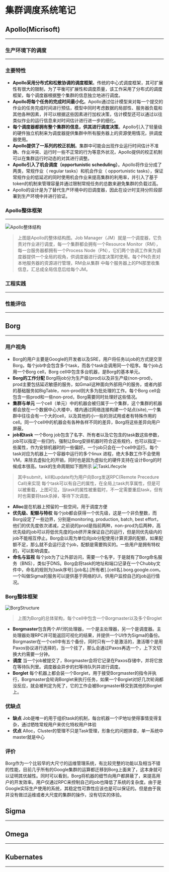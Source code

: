 # 集群调度系统笔记

## Apollo(Micrisoft)
---

### 生产环境下的调度
---

### 主要特性
- **Apollo采用分布式和松散协调的调度框架**。传统的中心式调度框架，其可扩展性有很大的限制，为了平衡可扩展性和调度质量，该工作采用了分布式的调度框架，每个调度器根据整个集群的信息独立地进行调度。
- **Apollo将每个任务的完成时间最小化**。Apollo通过估计模型来对每一个提交的作业的任务完成时间进行预估，模型中同时考虑数据的局部性、服务器负载和其他各种因素，并可以根据这些因素进行加权决策，估计模型还可以通过以往类似作业的运行信息来对时间估计进行进一步的细化。
- **每个调度器都拥有整个集群的信息，供其进行调度决策**。Apollo引入了轻量级的硬件独立机制来为调度器提供集群中所有服务器上的资源使用情况，拱调度器使用。
- **Apollo提供了一系列的校正机制**。集群中可能会出现作业运行时间估计不准确、作业冲突、运行时一些不正常的行为等意外状况，Apollo提供的校正机制可以在集群运行时动态的对其进行调整。
- **Apollo引入了机会调度（opportunistic scheduling）**。Apollo将作业分成了两类，常规作业（ regular tasks）和机会作业（ opportunistic tasks），保证常规作业的低延迟的同时使用机会作业来提高集群的利用率，并引入了基于token的机制来管理容量并通过限制常规任务的总数来避免集群的负载过高。
- Apollo的设计是为了替代生产环境中的旧调度器，因此在设计时支持分阶段部署到生产环境中并进行验证。

### Apollo整体框架
---
 ![Apollo整体结构](image/Apollo-overview.png)
>上图是Apollo的整体结构图。Job Manager（JM）就是一个调度器，它负责对作业进行调度，每一个集群都会拥有一个Resource Monitor（RM），每一台服务器都拥有一个Process Node（PN），它们两个协调工作来为调度器提供一个全局的视角，供调度器进行调度决策时使用。每个PN负责对本地服务器的资源进行管理，RM会从集群 中每个服务器上的PN那里收集信息，汇总成全局信息后给每个JM。

### 工程实践
---
### 性能评估
---

## Borg
---
### 用户视角
- Borg的用户主要是Google的开发者以及SRE，用户将任务以job的方式提交至Borg，每个job中会包含多个task，而各个task会调用同一个程序。每个job占用一个Borg cell，Borg cell中包含多台机器，是Borg的基本单元。
- **Borg的工作分配** Borg将job分为生产级(prod)以及非生产级(non-prod)，prod主要包括延迟敏感的服务，如Gmail这种面向外部用户的服务，或者内部的基础服务如BigTable，non-prod则大多为批处理的工作。每个Borg cell会包含一些prod和一些non-prod，Borg需要同时处理好这些情况。
- **集群与单元** 一个cell（单元）中的机器会被归属于一个集群，这个集群的机器都会放在一个数据中心大楼中，楼内通过网络连接构建一个站点(site),一个集群中往往会有一个大的cell，以及其他的小一些的测试用或者有特殊作用的cell。同一个cell中的机器会有各种各样不同的差异，Borg将这些差异向用户屏蔽。
- **job和task** 一个Borg job包含了名字、所有者以及它包含的task数这些参数，job可以指定一些归约，强制让Borg安排机器时符合这些规约，也可以指定一些属性，作为安排机器时的一些偏好。一个job只会在一个cell中运行。每个task对应为机器上一个容器中运行的多个linux 进程，绝大多数工作不会使用VM，来除去虚拟化的开销，同时也是因为虚拟化的硬件支持在设计Borg的时候成本很高。task的生命周期如下图所示
![TaskLifecycle](image/Borg-Task-Lifecycle.png)
>其中submit，kill和update均为用户向Borg发送RPC(Remote Precedure Call)来实现
每个task可以有自己的属性，在全局上task共享属性，但是可以被重载，上图可见，当task的属性被重载时，不一定需要重启task，但有时也需要将task杀掉，等待下次调度。
- **Alloc**是在机器上预留的一些空间，用于调度方便
- **优先级、配额与特权** 每个job都会获得一个优先级，这是一个非负整数，而Borg设定了一些边界，分别是monitoring, production, batch, best effort，他们的优先度依次递减，之前说的prod是指前两种，non-prod为后两种，高优先级的job可以将低优先度的job挤开来保证自己的运行，但是同优先级内的job不能相互停止。Borg会以周为单位向job分配使用计算资源的配额，如果配额不足，那么就不会运行这个job，配额是需要购买的。一些用户是拥有特权的，可以影响调度。
- **命名与监视** 每个job为了让外部访问，需要一个名字，于是就有了Borg命名服务（BNS），类似于DNS。Borg会将task的地址和端口记录在一个Chubby文件中，命名的规则为[task序号].[job名].[所有者].[cell名].borg.google.com。一个叫做Sigma的服务可以提供基于网络的UI，供用户监控自己的job运行情况。

### Borg整体框架

![BorgStructure](image/Borg-Structure.png)
>上图为Borg的总体架构，每个cell中包含一个Borgmaster以及多个Broglet
- **Borgmaster**包含两个*并行*的处理器，一个是主处理器，另一个是调度器。主处理器处理RPC并可能返回可视化的结果，并提供一个UI作为Sigma的备份。Borgmaster在一个cell中有五个备份，同时只有一个是激活的，激活哪个是用Paxos协议进行选择的，当一个挂了，那么会通过Paxos再选一个，上下文切换大约需要一分钟。
- **调度** 当一个job被提交了，Borgmaster会将它记录在Paxos存储中，并将它放在等待队列里。调度器会异步的扫等待队列并进行调度。
- **Borglet** 每个机器上都会装一个Borglet，用于接受Borgmaster的指令并执行，Borgmaster会轮询Borglet来执行任务，如果一个Borglet对好几次轮询都没反应，就会被判定为死了，它的工作会被Borgmaster移交到其他的Borglet上。

### 优缺点 
- **缺点** Job是唯一的用于组织task的机制，每台机器一个IP地址使得事情变得复杂，通过牺牲常规用户来优化特权用户体验
- **优点** Alloc，Cluster的管理不只是Task管理，形象化的问题排查，单一系统中master就是中心

### 评价
Borg作为一个比较早的大尺寸的运维管理系统，有比较完整的功能以及相当不错的性能，目前几乎所有的Google集群的运算都迁移到Borg上面来了，这本身就可以证明其优越性。同时可以看到，Borg将机器的细节向用户都屏蔽了，来提高用户的开发效率。用户仅通过RPC来控制自己的job也降低了系统的复杂度。由于是Google实际生产使用的系统，其稳定性可靠性应该也是可以保证的。但是由于我并没有做过运维或者大尺度的集群的操作，没有切实的体验。

## Sigma
---

## Omega
---

## Kubernates
---
